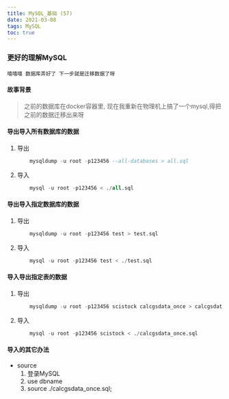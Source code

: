 ```yaml
---
title: MySQL_基础 (57)
date: 2021-03-08
tags: MySQL
toc: true
---
```


### 更好的理解MySQL
    嘻嘻嘻 数据库弄好了 下一步就是迁移数据了呀

<!-- more -->

#### 故事背景
> 之前的数据库在docker容器里, 现在我重新在物理机上搞了一个mysql,得把之前的数据迁移出来呀

#### 导出导入所有数据库的数据
1. 导出
    ```sql
        mysqldump -u root -p123456 --all-databases > all.sql
    ```
2. 导入
    ```sql
        mysql -u root -p123456 < ./all.sql
    ```

#### 导出导入指定数据库的数据
1. 导出
    ```sql
        mysqldump -u root -p123456 test > test.sql
    ```
2. 导入
    ```sql
        mysql -u root -p123456 test < ./test.sql
    ```

#### 导入导出指定表的数据
1. 导出
    ```sql
        mysqldump -u root -p123456 scistock calcgsdata_once > calcgsdata_once.sql
    ```
2. 导入
    ```sql
        mysql -u root -p123456 scistock < ./calcgsdata_once.sql
    ```

#### 导入的其它办法
- source
    1. 登录MySQL
    2. use dbname
    3. source ./calcgsdata_once.sql;



